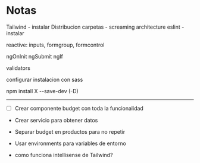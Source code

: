 # Notas

Tailwind - instalar
Distribucion carpetas - screaming architecture
eslint - instalar

reactive: inputs, formgroup, formcontrol

ngOnInit
ngSubmit
ngIf

validators

configurar instalacion con sass

npm install X --save-dev (-D)

---

- [ ] Crear componente budget con toda la funcionalidad
- Crear servicio para obtener datos
- Separar budget en productos para no repetir

- Usar environments para variables de entorno
- como funciona intellisense de Tailwind?
